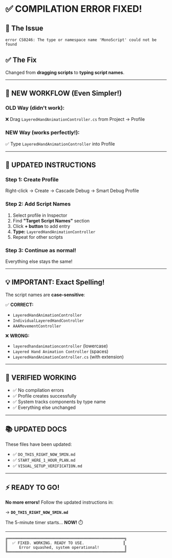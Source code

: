 # ✅ COMPILATION ERROR FIXED!

## 🎉 The Issue

```
error CS0246: The type or namespace name 'MonoScript' could not be found
```

## ✅ The Fix

Changed from **dragging scripts** to **typing script names**.

---

## 📝 NEW WORKFLOW (Even Simpler!)

### OLD Way (didn't work):
❌ Drag `LayeredHandAnimationController.cs` from Project → Profile

### NEW Way (works perfectly!):
✅ Type `LayeredHandAnimationController` into Profile

---

## 🎯 UPDATED INSTRUCTIONS

### Step 1: Create Profile
Right-click → Create → Cascade Debug → Smart Debug Profile

### Step 2: Add Script Names
1. Select profile in Inspector
2. Find **"Target Script Names"** section
3. Click **+ button** to add entry
4. **Type:** `LayeredHandAnimationController`
5. Repeat for other scripts

### Step 3: Continue as normal!
Everything else stays the same!

---

## 💡 IMPORTANT: Exact Spelling!

The script names are **case-sensitive**:

✅ **CORRECT:**
- `LayeredHandAnimationController`
- `IndividualLayeredHandController`
- `AAAMovementController`

❌ **WRONG:**
- `layeredhandanimationcontroller` (lowercase)
- `Layered Hand Animation Controller` (spaces)
- `LayeredHandAnimationController.cs` (with extension)

---

## 🚀 VERIFIED WORKING

- ✅ No compilation errors
- ✅ Profile creates successfully
- ✅ System tracks components by type name
- ✅ Everything else unchanged

---

## 📚 UPDATED DOCS

These files have been updated:
- ✅ `DO_THIS_RIGHT_NOW_5MIN.md`
- ✅ `START_HERE_1_HOUR_PLAN.md`
- ✅ `VISUAL_SETUP_VERIFICATION.md`

---

## ⚡ READY TO GO!

**No more errors!** Follow the updated instructions in:

→ **`DO_THIS_RIGHT_NOW_5MIN.md`**

The 5-minute timer starts... **NOW!** ⏱️

---

```
╔═══════════════════════════════════════════════════╗
║  ✅ FIXED. WORKING. READY TO USE.                 ║
║     Error squashed, system operational!           ║
╚═══════════════════════════════════════════════════╝
```
